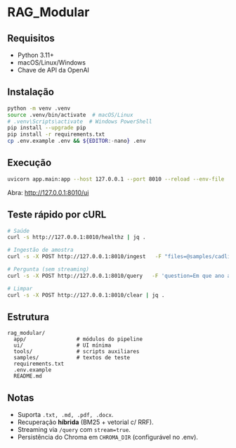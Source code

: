 # RAG_Modular

## Requisitos
- Python 3.11+
- macOS/Linux/Windows
- Chave de API da OpenAI

## Instalação
```bash
python -m venv .venv
source .venv/bin/activate  # macOS/Linux
# .venv\Scripts\activate  # Windows PowerShell
pip install --upgrade pip
pip install -r requirements.txt
cp .env.example .env && ${EDITOR:-nano} .env
```

## Execução
```bash
uvicorn app.main:app --host 127.0.0.1 --port 8010 --reload --env-file .env
```
Abra: http://127.0.0.1:8010/ui

## Teste rápido por cURL
```bash
# Saúde
curl -s http://127.0.0.1:8010/healthz | jq .

# Ingestão de amostra
curl -s -X POST http://127.0.0.1:8010/ingest   -F "files=@samples/cadline.txt" | jq .

# Pergunta (sem streaming)
curl -s -X POST http://127.0.0.1:8010/query   -F 'question=Em que ano a Cadline Produções foi fundada?'   -F 'top_k=4'   -F 'stream=false' | jq .

# Limpar
curl -s -X POST http://127.0.0.1:8010/clear | jq .
```

## Estrutura
```
rag_modular/
  app/                # módulos do pipeline
  ui/                 # UI mínima
  tools/              # scripts auxiliares
  samples/            # textos de teste
  requirements.txt
  .env.example
  README.md
```

## Notas
- Suporta `.txt, .md, .pdf, .docx`.
- Recuperação **híbrida** (BM25 + vetorial c/ RRF).
- Streaming via `/query` com `stream=true`.
- Persistência do Chroma em `CHROMA_DIR` (configurável no .env).
